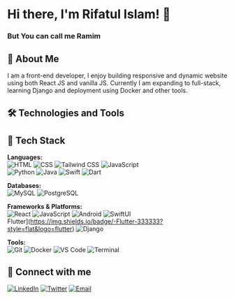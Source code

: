 # Hi there, I'm Rifatul Islam! 👋
### But You can call me Ramim

## 🚀 About Me
I am a front-end developer, I enjoy building responsive and dynamic website using both React JS and vanilla JS. Currently I am expanding to full-stack, learning Django and deployment using Docker and other tools.
  
## 🛠️ Technologies and Tools
## 🚀 Tech Stack

**Languages:**  
![HTML](https://img.shields.io/badge/-HTML-333333?style=flat&logo=html5)  ![CSS](https://img.shields.io/badge/-CSS-333333?style=flat&logo=css3)  ![Tailwind CSS](https://img.shields.io/badge/-Tailwind-333333?style=flat&logo=tailwind-css)  ![JavaScript](https://img.shields.io/badge/-JavaScript-333333?style=flat&logo=javascript)  
![Python](https://img.shields.io/badge/-Python-333333?style=flat&logo=python)  ![Java](https://img.shields.io/badge/-Java-333333?style=flat&logo=java)  ![Swift](https://img.shields.io/badge/-Swift-333333?style=flat&logo=swift)  ![Dart](https://img.shields.io/badge/-Dart-333333?style=flat&logo=dart)  

**Databases:**  
![MySQL](https://img.shields.io/badge/-MySQL-333333?style=flat&logo=mysql)  ![PostgreSQL](https://img.shields.io/badge/-PostgreSQL-333333?style=flat&logo=postgresql)  

**Frameworks & Platforms:**  
![React](https://img.shields.io/badge/-React-333333?style=flat&logo=react)  ![JavaScript](https://img.shields.io/badge/-JavaScript-333333?style=flat&logo=javascript)  ![Android](https://img.shields.io/badge/-Android-333333?style=flat&logo=android)  ![SwiftUI](https://img.shields.io/badge/-SwiftUI-333333?style=flat&logo=swift)  
Flutter](https://img.shields.io/badge/-Flutter-333333?style=flat&logo=flutter)  ![Django](https://img.shields.io/badge/-Django-333333?style=flat&logo=django)  

**Tools:**  
![Git](https://img.shields.io/badge/-Git-333333?style=flat&logo=git)  ![Docker](https://img.shields.io/badge/-Docker-333333?style=flat&logo=docker)  ![VS Code](https://img.shields.io/badge/-VS%20Code-333333?style=flat&logo=visual-studio-code)  ![Terminal](https://img.shields.io/badge/-Terminal-333333?style=flat&logo=gnubash)

## 🔗 Connect with me
[![LinkedIn](https://img.shields.io/badge/-LinkedIn-0077B5?style=flat&logo=linkedin)](https://www.linkedin.com/in/yourprofile) [![Twitter](https://img.shields.io/badge/-Twitter-1DA1F2?style=flat&logo=twitter)](https://twitter.com/yourprofile) [![Email](https://img.shields.io/badge/-Email-D14836?style=flat&logo=gmail)](mailto:rifatul.ramim@gmail.com)
